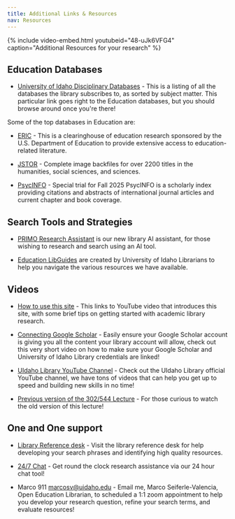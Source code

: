 ```yaml
---
title: Additional Links & Resources
nav: Resources
---
```

{% include video-embed.html youtubeid="48-uJk6VFG4" caption="Additional Resources for your research" %}

## Education Databases

- [University of Idaho Disciplinary Databases](https://libguides.uidaho.edu/az/databases?s=73424) - This is a listing of all the databases the library subscribes to, as sorted by subject matter. This particular link goes right to the Education databases, but you should browse around once you're there!

Some of the top databases in Education are:

- [ERIC](https://www.proquest.com/eric) - This is a clearinghouse of education research sponsored by the U.S. Department of Education to provide extensive access to education-related literature.

- [JSTOR](https://uidaho.idm.oclc.org/login?url=https://www.jstor.org/) - Complete image backfiles for over 2200 titles in the humanities, social sciences, and sciences.

- [PsycINFO](https://uidaho.idm.oclc.org/login?url=https://search.ebscohost.com/login.aspx?authtype=ip,uid&profile=ehost&defaultdb=psyh) - Special trial for Fall 2025 PsycINFO is a scholarly index providing citations and abstracts of international journal articles and current chapter and book coverage. 

## Search Tools and Strategies

- [PRIMO Research Assistant](https://alliance-uidaho.primo.exlibrisgroup.com/discovery/researchAssistant?vid=01ALLIANCE_UID%3AUID) is our new library AI assistant, for those wishing to research and search using an AI tool. 

- [Education LibGuides](https://libguides.uidaho.edu/) are created by University of Idaho Librarians to help you navigate the various resources we have available.

## Videos

- [How to use this site](tbd) - This links to YouTube video that introduces this site, with some brief tips on getting started with academic library research. 

- [Connecting Google Scholar](https://youtu.be/6uISOAfRMWY) - Easily ensure your Google Scholar account is giving you all the content your library account will allow, check out this very short video on how to make sure your Google Scholar and University of Idaho Library credentials are linked!

- [UIdaho Library YouTube Channel](https://www.youtube.com/@UofILibrary/video) - Check out the UIdaho Library official YouTube channel, we have tons of videos that can help you get up to speed and building new skills in no time! 

- [Previous version of the 302/544 Lecture](https://www.youtube.com/watch?v=mak6PeSZoBU&feature=youtu.be) - For those curious to watch the old version of this lecture!

## One and One support

- [Library Reference desk](https://www.lib.uidaho.edu/help/) - Visit the library reference desk for help developing your search phrases and identifying high quality resources.

- [24/7 Chat](https://www.lib.uidaho.edu/help/) - Get round the clock research assistance via our 24 hour chat tool!

- Marco 911 <marcosv@uidaho.edu> - Email me, Marco Seiferle-Valencia, Open Education Librarian, to scheduled a 1:1 zoom appointment to help you develop your research question, refine your search terms, and evaluate resources!